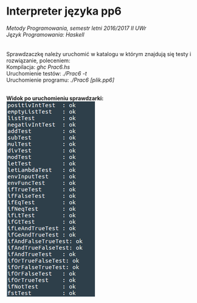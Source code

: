 # Interpreter języka pp6 
<i>Metody Programowania, semestr letni 2016/2017 II UWr</i> <br>
<i>Język Programowania: Haskell</i> <br>
<br>
<br>
Sprawdzaczkę należy uruchomić w katalogu w którym znajdują się testy i rozwiązanie, poleceniem: <br>
Kompilacja: <i>ghc Prac6.hs</i> <br>
Uruchomienie testów: <i> ./Prac6 -t </i><br>
Uruchomienie programu: <i>./Prac6 [plik.pp6] </i><br>
<br>


<b>Widok po uruchomieniu sprawdzarki:</b><br>
<img src="./tests.png" alt="Testy" />


